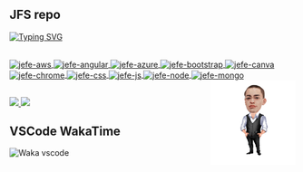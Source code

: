 ## JFS repo

[![Typing SVG](https://readme-typing-svg.demolab.com/?lines=JavaScript+🎯;Node.js+🧩;MongoDB+📂;Unit+tests+🧪;WordPress+📰;Microservices+⚙️;Project+Mgmt+📦;Excel+📊;Process+Devt+🚀;Multilingual+🗽;Let's+chat+😁)](https://github.com/jeferson-franco)

<a href="https://github.com/jeferson-franco">
  <div dir="auto">
    <br>
    <img alt="jefe-aws" height="50" width="60" style="max-width: 100%;" align=center src="https://cdn.jsdelivr.net/gh/devicons/devicon/icons/amazonwebservices/amazonwebservices-original.svg"/>
    <img alt="jefe-angular" height="50" width="60" style="max-width: 100%;" align=center src="https://cdn.jsdelivr.net/gh/devicons/devicon/icons/angularjs/angularjs-plain.svg"/>
    <img alt="jefe-azure" height="50" width="60" style="max-width: 100%;" align=center src="https://cdn.jsdelivr.net/gh/devicons/devicon/icons/azure/azure-original.svg"/>
    <img alt="jefe-bootstrap" height="50" width="60" style="max-width: 100%;" align=center src="https://cdn.jsdelivr.net/gh/devicons/devicon/icons/bootstrap/bootstrap-original.svg"/>
    <img alt="jefe-canva" height="50" width="60" style="max-width: 100%;" align=center src="https://cdn.jsdelivr.net/gh/devicons/devicon/icons/canva/canva-original.svg"/>
    <img alt="jefe-chrome" height="50" width="60" style="max-width: 100%;" align=center src="https://cdn.jsdelivr.net/gh/devicons/devicon/icons/chrome/chrome-original.svg"/>
    <img alt="jefe-css" height="50" width="60" style="max-width: 100%;" align=center src="https://cdn.jsdelivr.net/gh/devicons/devicon/icons/css3/css3-original.svg"/>
    <img alt="jefe-js" height="50" width="60" style="max-width: 100%;" align=center src="https://cdn.jsdelivr.net/gh/devicons/devicon/icons/javascript/javascript-plain.svg"/>
    <img alt="jefe-node" height="50" width="60" style="max-width: 100%;" align=center src="https://cdn.jsdelivr.net/gh/devicons/devicon/icons/nodejs/nodejs-original.svg"/>
    <img alt="jefe-mongo" height="50" width="60" style="max-width: 100%;" align=center src="https://cdn.jsdelivr.net/gh/devicons/devicon/icons/mongodb/mongodb-original.svg"/>
    <img alt="jefe-cartoon" height="150" style="max-width: 100%;" align="right" src="NzhwuCk9_male_2_cartoon26.png"/>
  </div>
  <h2 dir="auto"></h2>
</a>

<div dir="auto">
  <a href="https://github.com/jeferson-franco"></a>
  <a href="https://www.linkedin.com/in/jefersonfranco/" alt="jefe-linkedin">
    <img style="max-width: 100%;" src="https://img.shields.io/badge/-Linkedin-6610F2?style=for-the-badge&logo=Linkedin&logoColor=FFFFFF&link=https://www.linkedin.com/in/jefersonfranco/">
  </a>
  <a href="https://api.whatsapp.com/send?phone=5511966200991" alt="jefe-whatsapp">
    <img style="max-width: 100%;" src="https://img.shields.io/badge/-Whatsapp-6610F2?style=for-the-badge&logo=Whatsapp&logoColor=FFFFFF&link=https://api.whatsapp.com/send?phone=5511966200991">
  </a>

## VSCode WakaTime

![Waka vscode](https://wakatime.com/share/@328ec2d1-7a5b-47b2-8ff2-1d3c2f9fa1a9/ae7a4b23-a486-4c32-9402-e4147d7dfac8.svg)

</div>
